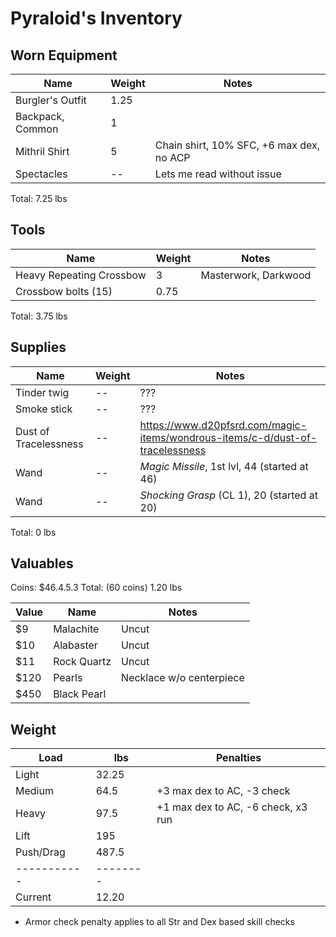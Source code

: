 # Pyraloid's Inventory
## Worn Equipment
| Name                    | Weight | Notes
|-------------------------|--------|--------------------------------
| Burgler's Outfit        | 1.25   |
| Backpack, Common        | 1      |
| Mithril Shirt           | 5      | Chain shirt, 10% SFC, +6 max dex, no ACP
| Spectacles              | --     | Lets me read without issue
Total: 7.25 lbs

## Tools
| Name                     | Weight | Notes
|--------------------------|--------|--------------------------------
| Heavy Repeating Crossbow | 3      | Masterwork, Darkwood
| Crossbow bolts (15)      | 0.75   |
Total: 3.75 lbs

## Supplies
| Name                   | Weight | Notes
|------------------------|--------|--------------------------------
| Tinder twig            | --     | ???
| Smoke stick            | --     | ???
| Dust of Tracelessness  | --     | https://www.d20pfsrd.com/magic-items/wondrous-items/c-d/dust-of-tracelessness
| Wand                   | --     | *Magic Missile*, 1st lvl, 44 (started at 46)
| Wand                   | --     | *Shocking Grasp* (CL 1), 20 (started at 20)
Total: 0 lbs

## Valuables
Coins: $46.4.5.3
Total: (60 coins) 1.20 lbs

| Value | Name        | Notes
|-------|-------------|-------
| $9    | Malachite   | Uncut
| $10   | Alabaster   | Uncut
| $11   | Rock Quartz | Uncut
| $120  | Pearls      | Necklace w/o centerpiece
| $450  | Black Pearl |

## Weight
| Load      | lbs    | Penalties
|-----------|--------|------------
| Light     | 32.25  |
| Medium    | 64.5   | +3 max dex to AC, -3 check
| Heavy     | 97.5   | +1 max dex to AC, -6 check, x3 run
| Lift      | 195    |
| Push/Drag | 487.5  |
|-----------|--------|
| Current   | 12.20  |

* Armor check penalty applies to all Str and Dex based skill checks
